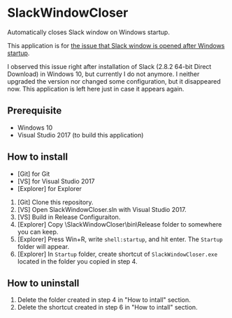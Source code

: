 # SlackWindowCloser
Automatically closes Slack window on Windows startup.

This application is for [the issue that Slack window is opened after Windows startup](https://redd.it/4b9r2u).

I observed this issue right after installation of Slack (2.8.2 64-bit Direct Download) in Windows 10, but currently I do not anymore. I neither upgraded the version nor changed some configuration, but it disappeared now. This application is left here just in case it appears again.

## Prerequisite
 - Windows 10
 - Visual Studio 2017 (to build this application)

## How to install
 - [Git] for Git
 - [VS] for Visual Studio 2017
 - [Explorer] for Explorer
1. [Git] Clone this repository.
2. [VS] Open SlackWindowCloser.sln with Visual Studio 2017.
3. [VS] Build in Release Configuraiton.
4. [Explorer] Copy \SlackWindowCloser\bin\Release folder to somewhere you can keep.
5. [Explorer] Press Win+R, write `shell:startup`, and hit enter. The `Startup` folder will appear.
6. [Explorer] In `Startup` folder, create shortcut of `SlackWindowCloser.exe` located in the folder you copied in step 4.

## How to uninstall
1. Delete the folder created in step 4 in "How to intall" section.
1. Delete the shortcut created in step 6 in "How to intall" section.


